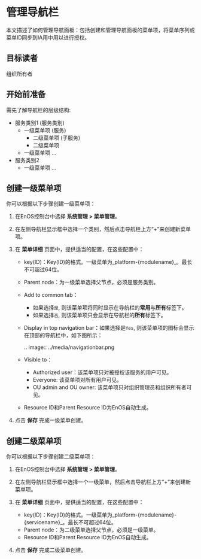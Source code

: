# 管理导航栏

本文描述了如何管理导航面板：包括创建和管理导航面板的菜单项，将菜单序列或菜单ID同步到IA用中用以进行授权。


## 目标读者<audience>

   组织所有者


## 开始前准备<beforestart>

需先了解导航栏的层级结构:

 - 服务类别1 (服务类别)
   + 一级菜单项 (服务)
     - 二级菜单项 (子服务)
     - 二级菜单项
   + 一级菜单项
     ...
 - 服务类别2
   + 一级菜单项
     ...

## 创建一级菜单项<createlevel1>

你可以根据以下步骤创建一级菜单项：

1. 在EnOS控制台中选择 **系统管理 > 菜单管理**。

2. 在左侧导航栏显示框中选择一个类别，然后点击导航栏上方“+”来创建新菜单项。

3. 在 **菜单详细** 页面中，提供适当的配置，在这些配置中：

   - key(ID)：Key(ID)的格式。一级菜单为_platform-{modulename}_。最长不可超过64位。
   - Parent node：为一级菜单选择父节点，必须是服务类别。
   - Add to common tab：
     + 如果选择`是`, 则该菜单项将同时显示在导航栏的**常用**与**所有**标签下。
     + 如果选择`否`, 则该菜单项只会显示在导航栏的**所有**标签下。
   -  Display in top navigation bar：如果选择是`Yes`, 则该菜单项的图标会显示在顶部的导航栏中，如下图所示：

      .. image:: ../media/navigationbar.png

   - Visible to：
     + Authorized user：该菜单项只对被授权该服务的用户可见。
     + Everyone: 该菜单项对所有用户可见。
     + OU admin and OU owner: 该菜单项只对组织管理员和组织所有者可见。
   - Resource ID和Parent Resource ID为EnOS自动生成。

4. 点击 **保存** 完成一级菜单创建。


## 创建二级菜单项<createlevel2>

你可以根据以下步骤创建二级菜单项：

1. 在EnOS控制台中选择 **系统管理 > 菜单管理**。

2. 在左侧导航栏显示框中选择一个一级菜单，然后点击导航栏上方“+”来创建新菜单项。

3. 在 **菜单详细** 页面中，提供适当的配置，在这些配置中：

   - key(ID)：Key(ID)的格式。一级菜单为_platform-{modulename}-{servicename}_。最长不可超过64位。
   - Parent node：为二级菜单选择父节点，必须是一级菜单。
   - Resource ID和Parent Resource ID为EnOS自动生成。

4. 点击 **保存** 完成二级菜单创建。
